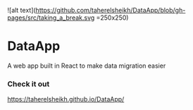 
![alt text](https://github.com/taherelsheikh/DataApp/blob/gh-pages/src/taking_a_break.svg =250x250)

# DataApp 

A web app built in React to make data migration easier

### Check it out 
https://taherelsheikh.github.io/DataApp/

